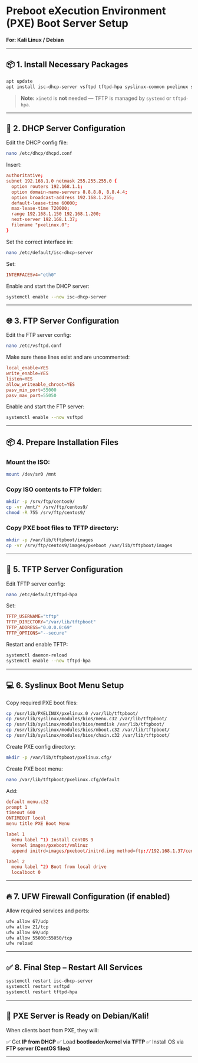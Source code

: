 
# Preboot eXecution Environment (PXE) Boot Server Setup

**For: Kali Linux / Debian**

---

## 📦 1. Install Necessary Packages

```bash
apt update
apt install isc-dhcp-server vsftpd tftpd-hpa syslinux-common pxelinux syslinux-utils
```

> **Note:** `xinetd` is **not** needed — TFTP is managed by `systemd` or `tftpd-hpa`.

---

## 📁 2. DHCP Server Configuration

Edit the DHCP config file:

```bash
nano /etc/dhcp/dhcpd.conf
```

Insert:

```conf
authoritative;
subnet 192.168.1.0 netmask 255.255.255.0 {
  option routers 192.168.1.1;
  option domain-name-servers 8.8.8.8, 8.8.4.4;
  option broadcast-address 192.168.1.255;
  default-lease-time 60000;
  max-lease-time 720000;
  range 192.168.1.150 192.168.1.200;
  next-server 192.168.1.37;
  filename "pxelinux.0";
}
```

Set the correct interface in:

```bash
nano /etc/default/isc-dhcp-server
```

Set:

```conf
INTERFACESv4="eth0"
```

Enable and start the DHCP server:

```bash
systemctl enable --now isc-dhcp-server
```

---

## 🌐 3. FTP Server Configuration

Edit the FTP server config:

```bash
nano /etc/vsftpd.conf
```

Make sure these lines exist and are uncommented:

```conf
local_enable=YES
write_enable=YES
listen=YES
allow_writeable_chroot=YES
pasv_min_port=55000
pasv_max_port=55050
```

Enable and start the FTP server:

```bash
systemctl enable --now vsftpd
```

---

## 📦 4. Prepare Installation Files

### Mount the ISO:

```bash
mount /dev/sr0 /mnt
```

### Copy ISO contents to FTP folder:

```bash
mkdir -p /srv/ftp/centos9/
cp -vr /mnt/* /srv/ftp/centos9/
chmod -R 755 /srv/ftp/centos9/
```

### Copy PXE boot files to TFTP directory:

```bash
mkdir -p /var/lib/tftpboot/images
cp -vr /srv/ftp/centos9/images/pxeboot /var/lib/tftpboot/images
```

---

## 📡 5. TFTP Server Configuration

Edit TFTP server config:

```bash
nano /etc/default/tftpd-hpa
```

Set:

```conf
TFTP_USERNAME="tftp"
TFTP_DIRECTORY="/var/lib/tftpboot"
TFTP_ADDRESS="0.0.0.0:69"
TFTP_OPTIONS="--secure"
```

Restart and enable TFTP:

```bash
systemctl daemon-reload
systemctl enable --now tftpd-hpa
```

---

## 💻 6. Syslinux Boot Menu Setup

Copy required PXE boot files:

```bash
cp /usr/lib/PXELINUX/pxelinux.0 /var/lib/tftpboot/
cp /usr/lib/syslinux/modules/bios/menu.c32 /var/lib/tftpboot/
cp /usr/lib/syslinux/modules/bios/memdisk /var/lib/tftpboot/
cp /usr/lib/syslinux/modules/bios/mboot.c32 /var/lib/tftpboot/
cp /usr/lib/syslinux/modules/bios/chain.c32 /var/lib/tftpboot/
```

Create PXE config directory:

```bash
mkdir -p /var/lib/tftpboot/pxelinux.cfg/
```

Create PXE boot menu:

```bash
nano /var/lib/tftpboot/pxelinux.cfg/default
```

Add:

```conf
default menu.c32
prompt 1
timeout 600
ONTIMEOUT local
menu title PXE Boot Menu

label 1
  menu label ^1) Install CentOS 9
  kernel images/pxeboot/vmlinuz
  append initrd=images/pxeboot/initrd.img method=ftp://192.168.1.37/centos9 devfs=nomount

label 2
  menu label ^2) Boot from local drive
  localboot 0
```

---

## 🔥 7. UFW Firewall Configuration (if enabled)

Allow required services and ports:

```bash
ufw allow 67/udp
ufw allow 21/tcp
ufw allow 69/udp
ufw allow 55000:55050/tcp
ufw reload
```

---

## ✅ 8. Final Step – Restart All Services

```bash
systemctl restart isc-dhcp-server
systemctl restart vsftpd
systemctl restart tftpd-hpa
```

---

## 🎉 PXE Server is Ready on Debian/Kali!

When clients boot from PXE, they will:

✅ Get **IP from DHCP**
✅ Load **bootloader/kernel via TFTP**
✅ Install OS via **FTP server (CentOS files)**

---

